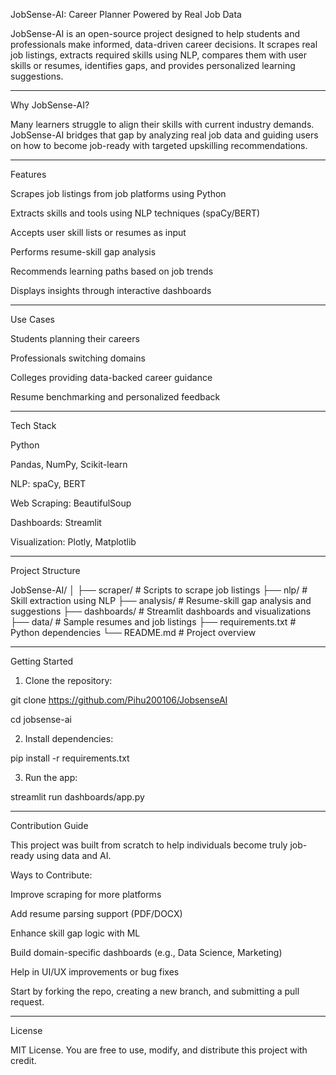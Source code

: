 JobSense-AI: Career Planner Powered by Real Job Data

JobSense-AI is an open-source project designed to help students and professionals make informed, data-driven career decisions. It scrapes real job listings, extracts required skills using NLP, compares them with user skills or resumes, identifies gaps, and provides personalized learning suggestions.


---

Why JobSense-AI?

Many learners struggle to align their skills with current industry demands. JobSense-AI bridges that gap by analyzing real job data and guiding users on how to become job-ready with targeted upskilling recommendations.


---

Features

Scrapes job listings from job platforms using Python

Extracts skills and tools using NLP techniques (spaCy/BERT)

Accepts user skill lists or resumes as input

Performs resume-skill gap analysis

Recommends learning paths based on job trends

Displays insights through interactive dashboards



---

Use Cases

Students planning their careers

Professionals switching domains

Colleges providing data-backed career guidance

Resume benchmarking and personalized feedback



---

Tech Stack

Python

Pandas, NumPy, Scikit-learn

NLP: spaCy, BERT

Web Scraping: BeautifulSoup

Dashboards: Streamlit

Visualization: Plotly, Matplotlib



---

Project Structure

JobSense-AI/
│
├── scraper/             # Scripts to scrape job listings
├── nlp/                 # Skill extraction using NLP
├── analysis/            # Resume-skill gap analysis and suggestions
├── dashboards/          # Streamlit dashboards and visualizations
├── data/                # Sample resumes and job listings
├── requirements.txt     # Python dependencies
└── README.md            # Project overview


---

Getting Started

1. Clone the repository:



git clone https://github.com/Pihu200106/JobsenseAI

cd jobsense-ai

2. Install dependencies:



pip install -r requirements.txt

3. Run the app:



streamlit run dashboards/app.py


---

Contribution Guide

This project was built from scratch to help individuals become truly job-ready using data and AI.

Ways to Contribute:

Improve scraping for more platforms

Add resume parsing support (PDF/DOCX)

Enhance skill gap logic with ML

Build domain-specific dashboards (e.g., Data Science, Marketing)

Help in UI/UX improvements or bug fixes


Start by forking the repo, creating a new branch, and submitting a pull request.


---

License

MIT License. You are free to use, modify, and distribute this project with credit.
